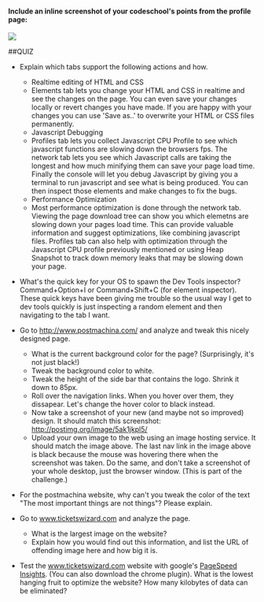 #### Include an inline screenshot of your codeschool's points from the profile page:

<img src="http://s29.postimg.org/z4sav2qiv/Screen_Shot_2014_04_08_at_6_28_44_PM.png" />

<!-- Modify the Markdown to include your answers. Don't delete the questions! -->

##QUIZ
* Explain which tabs support the following actions and how.
  * Realtime editing of HTML and CSS 
   * Elements tab lets you change your HTML and CSS in realtime and see the changes on the page.  You can even save your changes locally or revert changes you have made.  If you are happy with your changes you can use 'Save as..' to overwrite your HTML or CSS files permanently.
  * Javascript Debugging
   * Profiles tab lets you collect Javascript CPU Profile to see which javascript functions are slowing down the browsers fps.  The network tab lets you see which Javascript calls are taking the longest and how much minifying them can save your page load time.  Finally the console will let you debug Javascript by giving you a terminal to run javascript and see what is being produced.  You can then inspect those elements and make changes to fix the bugs.
  * Performance Optimization 
   * Most performance optimization is done through the network tab.  Viewing the page download tree can show you which elemetns are slowing down your pages load time.  This can provide valuable information and suggest optimizations, like combining javascript files.  Profiles tab can also help with optimization through the Javascript CPU profile previously mentioned or using Heap Snapshot to track down memory leaks that may be slowing down your page.

* What's the quick key for your OS to spawn the Dev Tools inspector?
 <br> Command+Option+I or Command+Shift+C (for element inspector).  These quick keys have been giving me trouble so the usual way I get to dev tools quickly is just inspecting a random element and then navigating to the tab I want.

* Go to http://www.postmachina.com/ and analyze and tweak this nicely designed page.
  * What is the current background color for the page?  (Surprisingly, it's not just black!)
  * Tweak the background color to white.
  * Tweak the height of the side bar that contains the logo.  Shrink it down to 85px.
  * Roll over the navigation links.  When you hover over them, they dissapear.  Let's change the hover color to black instead.
  * Now take a screenshot of your new (and maybe not so improved) design.  It should match this screenshot: http://postimg.org/image/5ak1jkpl5/
  * Upload your own image to the web using an image hosting service.  It should match the image above. The last nav link in the image above is black because the mouse was hovering there when the screenshot was taken. Do the same, and don't take a screenshot of your whole desktop, just the browser window. (This is part of the challenge.)

* For the postmachina website, why can't you tweak the color of the text "The most important things are not things"?  Please explain.

* Go to www.ticketswizard.com and analyze the page.  
  * What is the largest image on the website? 
  * Explain how you would find out this information, and list the URL of offending image here and how big it is.

* Test the www.ticketswizard.com website with google's [PageSpeed Insights](http://www.ticketswizard.com/).  (You can also download the chrome plugin).  What is the lowest hanging fruit to optimize the website?  How many kilobytes of data can be eliminated?
